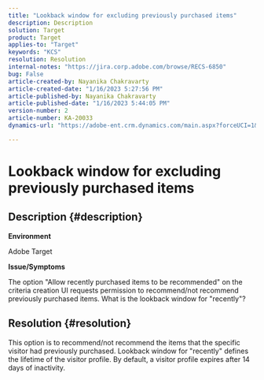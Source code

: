 ```yaml
---
title: "Lookback window for excluding previously purchased items"
description: Description
solution: Target
product: Target
applies-to: "Target"
keywords: "KCS"
resolution: Resolution
internal-notes: "https://jira.corp.adobe.com/browse/RECS-6850"
bug: False
article-created-by: Nayanika Chakravarty
article-created-date: "1/16/2023 5:27:56 PM"
article-published-by: Nayanika Chakravarty
article-published-date: "1/16/2023 5:44:05 PM"
version-number: 2
article-number: KA-20033
dynamics-url: "https://adobe-ent.crm.dynamics.com/main.aspx?forceUCI=1&pagetype=entityrecord&etn=knowledgearticle&id=95df8119-c395-ed11-aad1-6045bd006149"

---
```

# Lookback window for excluding previously purchased items

## Description {#description}


<b>Environment</b>

Adobe Target

<b>Issue/Symptoms</b>

The option "Allow recently purchased items to be recommended" on the criteria creation UI requests permission to recommend/not recommend previously purchased items. What is the lookback window for "recently"?


## Resolution {#resolution}


This option is to recommend/not recommend the items that the specific visitor had previously purchased. Lookback window for "recently" defines the lifetime of the visitor profile. By default, a visitor profile expires after 14 days of inactivity.
